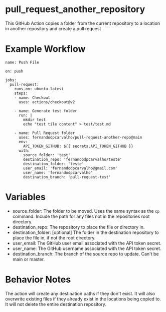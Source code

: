 # pull_request_another_repository
This GitHub Action copies a folder from the current repository to a location in another repository and create a pull request

# Example Workflow
    name: Push File

    on: push

    jobs:
      pull-request:
        runs-on: ubuntu-latest
        steps:
        - name: Checkout
          uses: actions/checkout@v2

        - name: Generate test folder
          run: |
            mkdir test
            echo "test tile content" > test/test.md

        - name: Pull Request folder
          uses: fernandodpcarvalho/pull-request-another-repo@main
          env:
            API_TOKEN_GITHUB: ${{ secrets.API_TOKEN_GITHUB }}
          with:
            source_folder: 'test'
            destination_repo: 'fernandodpcarvalho/teste'
            destination_folder: 'teste'
            user_email: 'fernandodpcarvalho@gmail.com'
            user_name: 'fernandodpcarvalho'
            destination_branch: 'pull-request-test'

# Variables
* source_folder: The folder to be moved. Uses the same syntax as the `cp` command. Incude the path for any files not in the repositories root directory.
* destination_repo: The repository to place the file or directory in.
* destination_folder: [optional] The folder in the destination repository to place the file in, if not the root directory.
* user_email: The GitHub user email associated with the API token secret.
* user_name: The GitHub username associated with the API token secret.
* destination_branch: The branch of the source repo to update. Can't be main or master.

# Behavior Notes
The action will create any destination paths if they don't exist. It will also overwrite existing files if they already exist in the locations being copied to. It will not delete the entire destination repository.
